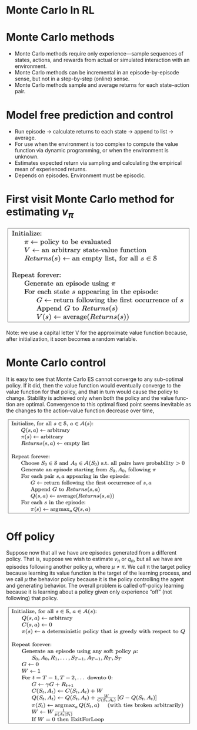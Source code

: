 # Monte Carlo In RL


# Monte Carlo methods 
- Monte Carlo methods require only experience—sample sequences of states, actions, and rewards from actual or simulated interaction with an environment.
- Monte Carlo methods can be incremental in an episode-by-episode sense, but not in a step-by-step (online) sense. 
- Monte Carlo methods sample and average returns for each state–action pair.

# Model free prediction and control

- Run episode -> calculate returns to each state -> append to list -> average.
- For use when the environment is too complex to compute the value function via dynamic programming, or when the environment is unknown.
- Estimates expected return via sampling and calculating the empirical mean of experienced returns.
- Depends on episodes. Environment must be episodic.

# First visit Monte Carlo method for estimating $v_\pi$

<div align=center>
        <img src ="52.png" width="500" height ="260"/>
</div>

Note: we use a capital letter V for the approximate value function because, after initialization, it soon becomes a random variable.

# Monte Carlo control
It is easy to see that Monte Carlo ES cannot converge to any sub-optimal policy. If it did, then the value function would eventually converge to the value function for that policy, and that in turn would cause the policy to change. Stability is achieved only when both the policy and the value func- tion are optimal. Convergence to this optimal fixed point seems inevitable as the changes to the action-value function decrease over time,
<div align=center>
        <img src ="53.png" width="500" height ="260"/>
</div>

# Off policy
Suppose now that all we have are episodes generated from a different policy. That is, suppose we wish to estimate $v_π$ or $q_π$, but all we have are episodes following another policy $\mu$, where $\mu \neq π$. We call π the target policy because learning its value function is the target of the learning process, and we call $\mu$ the behavior policy because it is the policy controlling the agent and generating behavior. The overall problem is called off-policy learning because it is learning about a policy given only experience “off” (not following) that policy.
<div align=center>
        <img src ="55.png" width="500" height ="320"/>
</div>

